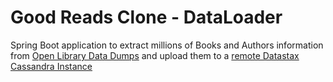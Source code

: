 # Good Reads Clone - DataLoader
Spring Boot application to extract millions of Books and Authors information from [Open Library Data Dumps](https://openlibrary.org/developers/dumps) and upload them to a [remote Datastax Cassandra Instance](https://astra.datastax.com)
